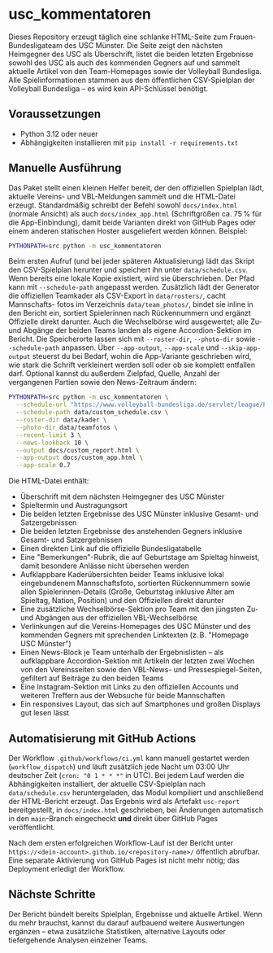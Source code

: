 # usc_kommentatoren

Dieses Repository erzeugt täglich eine schlanke HTML-Seite zum Frauen-Bundesligateam des USC Münster. Die Seite zeigt den
nächsten Heimgegner des USC als Überschrift, listet die beiden letzten Ergebnisse sowohl des USC als auch des kommenden Gegners
auf und sammelt aktuelle Artikel von den Team-Homepages sowie der Volleyball Bundesliga. Alle Spielinformationen stammen aus dem
öffentlichen CSV-Spielplan der Volleyball Bundesliga – es wird kein API-Schlüssel benötigt.

## Voraussetzungen

* Python 3.12 oder neuer
* Abhängigkeiten installieren mit `pip install -r requirements.txt`

## Manuelle Ausführung

Das Paket stellt einen kleinen Helfer bereit, der den offiziellen Spielplan lädt, aktuelle Vereins- und VBL-Meldungen sammelt
und die HTML-Datei erzeugt. Standardmäßig schreibt der Befehl sowohl `docs/index.html` (normale Ansicht) als auch
`docs/index_app.html` (Schriftgrößen ca. 75 % für die App-Einbindung), damit beide Varianten direkt von GitHub Pages oder einem
anderen statischen Hoster ausgeliefert werden können. Beispiel:

```bash
PYTHONPATH=src python -m usc_kommentatoren
```

Beim ersten Aufruf (und bei jeder späteren Aktualisierung) lädt das Skript den CSV-Spielplan herunter und speichert ihn unter
`data/schedule.csv`. Wenn bereits eine lokale Kopie existiert, wird sie überschrieben. Der Pfad kann mit `--schedule-path`
angepasst werden. Zusätzlich lädt der Generator die offiziellen Teamkader als CSV-Export in `data/rosters/`, cacht Mannschafts-
fotos im Verzeichnis `data/team_photos/`, bindet sie inline in den Bericht ein, sortiert Spielerinnen nach Rückennummern und
ergänzt Offizielle direkt darunter. Auch die Wechselbörse wird ausgewertet; alle Zu- und Abgänge der beiden Teams landen als
eigene Accordion-Sektion im Bericht. Die Speicherorte lassen sich mit `--roster-dir`, `--photo-dir` sowie `--schedule-path`
anpassen. Über `--app-output`, `--app-scale` und `--skip-app-output` steuerst du bei Bedarf, wohin die App-Variante geschrieben
wird, wie stark die Schrift verkleinert werden soll oder ob sie komplett entfallen darf. Optional kannst du außerdem Zielpfad,
Quelle, Anzahl der vergangenen Partien sowie den News-Zeitraum ändern:

```bash
PYTHONPATH=src python -m usc_kommentatoren \
  --schedule-url "https://www.volleyball-bundesliga.de/servlet/league/PlayingScheduleCsvExport?matchSeriesId=776311171" \
  --schedule-path data/custom_schedule.csv \
  --roster-dir data/kader \
  --photo-dir data/teamfotos \
  --recent-limit 3 \
  --news-lookback 10 \
  --output docs/custom_report.html \
  --app-output docs/custom_app.html \
  --app-scale 0.7
```

Die HTML-Datei enthält:

* Überschrift mit dem nächsten Heimgegner des USC Münster
* Spieltermin und Austragungsort
* Die beiden letzten Ergebnisse des USC Münster inklusive Gesamt- und Satzergebnissen
* Die beiden letzten Ergebnisse des anstehenden Gegners inklusive Gesamt- und Satzergebnissen
* Einen direkten Link auf die offizielle Bundesligatabelle
* Eine "Bemerkungen"-Rubrik, die auf Geburtstage am Spieltag hinweist, damit besondere Anlässe nicht übersehen werden
* Aufklappbare Kaderübersichten beider Teams inklusive lokal eingebundenem Mannschaftsfoto, sortierten Rückennummern sowie allen Spielerinnen-Details (Größe, Geburtstag inklusive Alter am Spieltag, Nation, Position) und den Offiziellen direkt darunter
* Eine zusätzliche Wechselbörse-Sektion pro Team mit den jüngsten Zu- und Abgängen aus der offiziellen VBL-Wechselbörse
* Verlinkungen auf die Vereins-Homepages des USC Münster und des kommenden Gegners mit sprechenden Linktexten (z. B. "Homepage USC Münster")
* Einen News-Block je Team unterhalb der Ergebnislisten – als aufklappbare Accordion-Sektion mit Artikeln der letzten zwei Wochen von den Vereinsseiten sowie den VBL-News- und Pressespiegel-Seiten, gefiltert auf Beiträge zu den beiden Teams
* Eine Instagram-Sektion mit Links zu den offiziellen Accounts und weiteren Treffern aus der Websuche für beide Mannschaften
* Ein responsives Layout, das sich auf Smartphones und großen Displays gut lesen lässt

## Automatisierung mit GitHub Actions

Der Workflow `.github/workflows/ci.yml` kann manuell gestartet werden (`workflow_dispatch`) und läuft zusätzlich jede Nacht um
03:00 Uhr deutscher Zeit (`cron: "0 1 * * *"` in UTC). Bei jedem Lauf werden die Abhängigkeiten installiert, der aktuelle
CSV-Spielplan nach `data/schedule.csv` heruntergeladen, das Modul kompiliert und anschließend der HTML-Bericht erzeugt. Das
Ergebnis wird als Artefakt `usc-report` bereitgestellt, in `docs/index.html` geschrieben, bei Änderungen automatisch in den
`main`-Branch eingecheckt **und** direkt über GitHub Pages veröffentlicht.

Nach dem ersten erfolgreichen Workflow-Lauf ist der Bericht unter
`https://<dein-account>.github.io/<repository-name>/` öffentlich abrufbar. Eine separate Aktivierung von GitHub Pages ist nicht mehr nötig; das Deployment erledigt der Workflow.

## Nächste Schritte

Der Bericht bündelt bereits Spielplan, Ergebnisse und aktuelle Artikel. Wenn du mehr brauchst, kannst du darauf aufbauend
weitere Auswertungen ergänzen – etwa zusätzliche Statistiken, alternative Layouts oder tiefergehende Analysen einzelner Teams.
